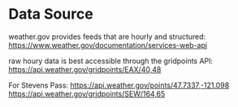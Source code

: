 
# Data Source

weather.gov provides feeds that are hourly and structured:
  https://www.weather.gov/documentation/services-web-api

raw houry data is best accessible through the gridpoints API:
  https://api.weather.gov/gridpoints/EAX/40,48

For Stevens Pass:
  https://api.weather.gov/points/47.7337,-121.098
  https://api.weather.gov/gridpoints/SEW/164,65